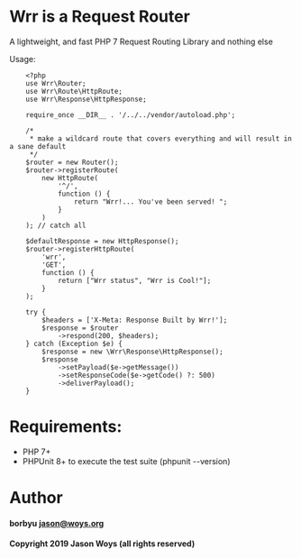# Wrr is a Request Router


A lightweight, and fast PHP 7 Request Routing Library and nothing else

Usage:
```
    <?php
    use Wrr\Router;
    use Wrr\Route\HttpRoute;
    use Wrr\Response\HttpResponse;

    require_once __DIR__ . '/../../vendor/autoload.php';

    /*
     * make a wildcard route that covers everything and will result in a sane default
     */
    $router = new Router();
    $router->registerRoute(
        new HttpRoute(
            '^/',
            function () {
                return "Wrr!... You've been served! ";
            }
        )
    ); // catch all

    $defaultResponse = new HttpResponse();
    $router->registerHttpRoute(
        'wrr',
        'GET',
        function () {
            return ["Wrr status", "Wrr is Cool!"];
        }
    );

    try {
        $headers = ['X-Meta: Response Built by Wrr!'];
        $response = $router
            ->respond(200, $headers);
    } catch (Exception $e) {
        $response = new \Wrr\Response\HttpResponse();
        $response
            ->setPayload($e->getMessage())
            ->setResponseCode($e->getCode() ?: 500)
            ->deliverPayload();
    }
```

# Requirements:
- PHP 7+
- PHPUnit 8+ to execute the test suite (phpunit --version)

# Author

#### borbyu <jason@woys.org>
#### Copyright 2019 Jason Woys (all rights reserved)
